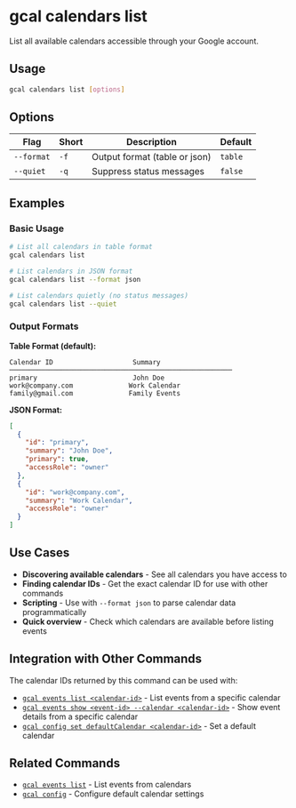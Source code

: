 # gcal calendars list

List all available calendars accessible through your Google account.

## Usage

```bash
gcal calendars list [options]
```

## Options

| Flag | Short | Description | Default |
|------|-------|-------------|---------|
| `--format` | `-f` | Output format (table or json) | `table` |
| `--quiet` | `-q` | Suppress status messages | `false` |

## Examples

### Basic Usage

```bash
# List all calendars in table format
gcal calendars list

# List calendars in JSON format
gcal calendars list --format json

# List calendars quietly (no status messages)
gcal calendars list --quiet
```

### Output Formats

**Table Format (default):**
```
Calendar ID                    Summary
────────────────────────────────────────────────────────
primary                        John Doe
work@company.com              Work Calendar
family@gmail.com              Family Events
```

**JSON Format:**
```json
[
  {
    "id": "primary",
    "summary": "John Doe",
    "primary": true,
    "accessRole": "owner"
  },
  {
    "id": "work@company.com",
    "summary": "Work Calendar",
    "accessRole": "owner"
  }
]
```

## Use Cases

- **Discovering available calendars** - See all calendars you have access to
- **Finding calendar IDs** - Get the exact calendar ID for use with other commands
- **Scripting** - Use with `--format json` to parse calendar data programmatically
- **Quick overview** - Check which calendars are available before listing events

## Integration with Other Commands

The calendar IDs returned by this command can be used with:

- [`gcal events list <calendar-id>`](events-list.md) - List events from a specific calendar
- [`gcal events show <event-id> --calendar <calendar-id>`](events-show.md) - Show event details from a specific calendar
- [`gcal config set defaultCalendar <calendar-id>`](config.md) - Set a default calendar

## Related Commands

- [`gcal events list`](events-list.md) - List events from calendars
- [`gcal config`](config.md) - Configure default calendar settings
